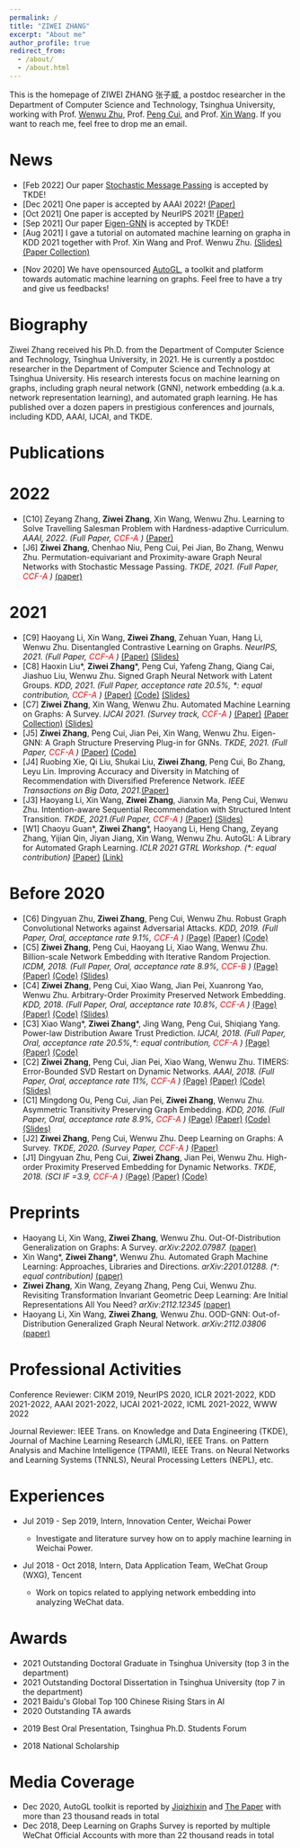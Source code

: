 ```yaml
---
permalink: /
title: "ZIWEI ZHANG"
excerpt: "About me"
author_profile: true
redirect_from: 
  - /about/
  - /about.html
---
```


This is the homepage of ZIWEI ZHANG 张子威, a postdoc researcher in the Department of Computer Science and Technology, Tsinghua University, 
working with Prof. [Wenwu Zhu](https://ieeexplore.ieee.org/author/37065056700), Prof. [Peng Cui](http://cuip.thumedialab.com/), and Prof. [Xin Wang](http://mn.cs.tsinghua.edu.cn/xinwang/). If you want to reach me, feel free to drop me an email.

News
=====
* [Feb 2022] Our paper [Stochastic Message Passing](https://zw-zhang.github.io/files/2022_TKDE_SMP.pdf) is accepted by TKDE! 
* [Dec 2021] One paper is accepted by AAAI 2022! [(Paper)](https://zw-zhang.github.io/files/2022_AAAI_HACL.pdf)
* [Oct 2021] One paper is accepted by NeurIPS 2021! [(Paper)](https://zw-zhang.github.io/files/2021_NeurIPS_DGCL.pdf)
* [Sep 2021] Our paper [Eigen-GNN](https://zw-zhang.github.io/files/2021_TKDE_EigenGNN.pdf) is accepted by TKDE! 
* [Aug 2021] I gave a tutorial on automated machine learning on grapha in KDD 2021 together with Prof. Xin Wang and Prof. Wenwu Zhu. [(Slides)](https://zw-zhang.github.io/files/2021_KDD_AutoMLonGraph.pdf) [(Paper Collection)](https://github.com/THUMNLab/awesome-auto-graph-learning)
<!--* [May 2021] I am fortunated to be selected by [Baidu's 2021 Global Top 100 Chinese Rising Stars in AI](https://xueshu.baidu.com/usercenter/index/detail?tab_id=4&id=361)-->
<!--* [Apr 2021] Our survey on [automated machine learning on graphs](http://arxiv.org/abs/2103.00742) has been accepted by IJCAI 2021!-->
* [Nov 2020] We have opensourced [AutoGL](https://mn.cs.tsinghua.edu.cn/AutoGL/), a toolkit and platform towards automatic machine learning on graphs. Feel free to have a try and give us feedbacks!
<!--* [Oct 2020] I gave a tutorial on graph neural network (GNN) and network embedding in NLPCC 2020 together with Prof. Peng Cui. [(Slides)](https://zw-zhang.github.io/files/2020_10_NLPCC.pdf).-->
<!--* [Jan 2018] Welcome to visit [our lab's github account](https://github.com/THUMNLab) for source codes.-->

Biography
=====
Ziwei Zhang received his Ph.D. from the Department of Computer Science and Technology, Tsinghua University, in 2021. 
He is currently a postdoc researcher in the Department of Computer Science and Technology at Tsinghua University. 
His research interests focus on machine learning on graphs, including graph neural network (GNN), network embedding (a.k.a. network representation learning), and automated graph learning. He has published over a dozen papers in prestigious conferences and journals, including KDD, AAAI, IJCAI, and TKDE.

Publications
=====

2022
======
* [C10] Zeyang Zhang, **Ziwei Zhang**, Xin Wang, Wenwu Zhu. Learning to Solve Travelling Salesman Problem with Hardness-adaptive Curriculum. _AAAI, 2022. (Full Paper, <font color='red'> CCF-A </font>)_ [(Paper)](https://zw-zhang.github.io/files/2022_AAAI_HACL.pdf)
* [J6] **Ziwei Zhang**, Chenhao Niu, Peng Cui, Pei Jian, Bo Zhang, Wenwu Zhu. Permutation-equivariant and Proximity-aware Graph Neural Networks with Stochastic Message Passing. _TKDE, 2021. (Full Paper, <font color='red'> CCF-A </font>)_ [(paper)](https://zw-zhang.github.io/files/2022_TKDE_SMP.pdf)


2021
======
* [C9] Haoyang Li, Xin Wang, **Ziwei Zhang**, Zehuan Yuan, Hang Li, Wenwu Zhu. Disentangled Contrastive Learning on Graphs. _NeurIPS, 2021. (Full Paper, <font color='red'> CCF-A </font>)_ [(Paper)](https://zw-zhang.github.io/files/2021_NeurIPS_DGCL.pdf) [(Slides)](https://zw-zhang.github.io/files/2021_NeurIPS_DGCL_Slides.pdf)
* [C8] Haoxin Liu\*, **Ziwei Zhang**\*, Peng Cui, Yafeng Zhang, Qiang Cai, Jiashuo Liu, Wenwu Zhu. Signed Graph Neural Network with Latent Groups. _KDD, 2021. (Full Paper, acceptance rate 20.5%, \*: equal contribution, <font color='red'> CCF-A </font>)_ [(Paper)](https://zw-zhang.github.io/files/2021_KDD_GSGNN.pdf) [(Code)](https://github.com/haoxin1998/GS-GNN) [(Slides)](https://zw-zhang.github.io/files/2021_KDD_GSGNN_Slides.pdf)
* [C7] **Ziwei Zhang**, Xin Wang, Wenwu Zhu. Automated Machine Learning on Graphs: A Survey. _IJCAI 2021. (Survey track, <font color='red'> CCF-A </font>)_ [(Paper)](http://arxiv.org/abs/2103.00742) [(Paper Collection)](https://github.com/THUMNLab/awesome-auto-graph-learning) [(Slides)](https://zw-zhang.github.io/files/2021_IJCAI_AutoGL_Slides.pdf)
* [J5] **Ziwei Zhang**, Peng Cui, Jian Pei, Xin Wang, Wenwu Zhu. Eigen-GNN: A Graph Structure Preserving Plug-in for GNNs. _TKDE, 2021. (Full Paper, <font color='red'> CCF-A </font>)_ [(Paper)](https://zw-zhang.github.io/files/2021_TKDE_EigenGNN.pdf) [(Code)](https://github.com/ZW-ZHANG/EigenGNN)
* [J4] Ruobing Xie, Qi Liu, Shukai Liu, **Ziwei Zhang**, Peng Cui, Bo Zhang, Leyu Lin. Improving Accuracy and Diversity in Matching of Recommendation with Diversified Preference Network.  _IEEE Transactions on Big Data, 2021._[(Paper)](https://zw-zhang.github.io/files/2021_TBD_GraphDR.pdf)
* [J3] Haoyang Li, Xin Wang, **Ziwei Zhang**, Jianxin Ma, Peng Cui, Wenwu Zhu. Intention-aware Sequential Recommendation with Structured Intent Transition. _TKDE, 2021.(Full Paper, <font color='red'> CCF-A </font>)_ [(Paper)](https://zw-zhang.github.io/files/2021_TKDE_ISRec.pdf) [(Slides)](https://zw-zhang.github.io/files/2021_TKDE_ISRec_Slides.pdf)
* [W1] Chaoyu Guan\*, **Ziwei Zhang**\*, Haoyang Li, Heng Chang, Zeyang Zhang, Yijian Qin, Jiyan Jiang, Xin Wang, Wenwu Zhu. AutoGL: A Library for Automated Graph Learning. _ICLR 2021 GTRL Workshop. (\*: equal contribution)_ [(Paper)](https://openreview.net/pdf?id=0yHwpLeInDn) [(Link)](https://github.com/THUMNLab/AutoGL)

Before 2020
======
* [C6] Dingyuan Zhu, **Ziwei Zhang**, Peng Cui, Wenwu Zhu. Robust Graph Convolutional Networks against Adversarial Attacks. _KDD, 2019. (Full Paper, Oral, acceptance rate 9.1%, <font color='red'> CCF-A </font>)_ [(Page)](https://zw-zhang.github.io/publication/2019-08-Robust-Graph-Convolutional-Networks-Against-Adversarial-Attacks) [(Paper)](https://zw-zhang.github.io/files/2019_KDD_RGCN.pdf)  [(Code)](https://github.com/ZW-ZHANG/RobustGCN)
* [C5] **Ziwei Zhang**, Peng Cui, Haoyang Li, Xiao Wang, Wenwu Zhu. Billion-scale Network Embedding with Iterative Random Projection. _ICDM, 2018. (Full Paper, Oral, acceptance rate 8.9%, <font color='red'> CCF-B </font>)_ [(Page)](https://zw-zhang.github.io/publication/2018-08-Billion-scale-Network-Embedding-with-Iterative-Random-Projection) [(Paper)](https://zw-zhang.github.io/files/2018_ICDM_RandNE.pdf)  [(Code)](https://github.com/ZW-ZHANG/RandNE) [(Slides)](https://zw-zhang.github.io/files/2018_ICDM_Slides.pdf)
* [C4] **Ziwei Zhang**, Peng Cui, Xiao Wang, Jian Pei, Xuanrong Yao, Wenwu Zhu. Arbitrary-Order Proximity Preserved Network Embedding. _KDD, 2018. (Full Paper, Oral, acceptance rate 10.8%, <font color='red'> CCF-A </font>)_ [(Page)](https://zw-zhang.github.io/publication/2018-08-Arbitrary-Order-Proximity-Preserved-Network-Embedding) [(Paper)](https://zw-zhang.github.io/files/2018_KDD_AROPE.pdf) [(Code)](https://github.com/ZW-ZHANG/AROPE) [(Slides)](https://zw-zhang.github.io/files/2018_KDD_Slides.pdf)
* [C3] Xiao Wang\*, **Ziwei Zhang**\*, Jing Wang, Peng Cui, Shiqiang Yang. Power-law Distribution Aware Trust Prediction. _IJCAI, 2018. (Full Paper, Oral, acceptance rate 20.5%,\*: equal contribution, <font color='red'> CCF-A </font>)_ [(Page)](https://zw-zhang.github.io/publication/2018-07-Power-law-Distribution-Aware-Trust-Prediction) [(Paper)](https://zw-zhang.github.io/files/2018_IJCAI_Trust.pdf) [(Code)](https://github.com/ZW-ZHANG/Powerlaw_TP)
* [C2] **Ziwei Zhang**, Peng Cui, Jian Pei, Xiao Wang, Wenwu Zhu. TIMERS: Error-Bounded SVD Restart on Dynamic Networks. _AAAI, 2018. (Full Paper, Oral, acceptance rate 11%, <font color='red'> CCF-A </font>)_ [(Page)](https://zw-zhang.github.io/publication/2018-02-TIMERS-Error-Bounded-SVD-Restart-on-Dynamic-Networks) [(Paper)](https://zw-zhang.github.io/files/2018_AAAI_TIMERS.pdf) [(Code)](https://github.com/ZW-ZHANG/TIMERS) [(Slides)](https://zw-zhang.github.io/files/2018_AAAI_TIMERS.pdf)
* [C1] Mingdong Ou, Peng Cui, Jian Pei, **Ziwei Zhang**, Wenwu Zhu. Asymmetric Transitivity Preserving Graph Embedding. _KDD, 2016. (Full Paper, Oral, acceptance rate 8.9%, <font color='red'> CCF-A </font>)_ [(Page)](https://zw-zhang.github.io/publication/2016-08-Asymmetric-Transitivity-Preserving-Graph-Embedding) [(Paper)](https://zw-zhang.github.io/files/2016_KDD_HOPE.pdf) [(Code)](https://github.com/ZW-ZHANG/HOPE) [(Slides)](https://zw-zhang.github.io/files/2016_KDD_Slides.pdf)
* [J2] **Ziwei Zhang**, Peng Cui, Wenwu Zhu. Deep Learning on Graphs: A Survey. _TKDE, 2020. (Survey Paper, <font color='red'> CCF-A </font>)_ [(Paper)](https://zw-zhang.github.io/files/2020_TKDE_Survey.pdf) 
* [J1] Dingyuan Zhu, Peng Cui, **Ziwei Zhang**, Jian Pei, Wenwu Zhu. High-order Proximity Preserved Embedding for Dynamic Networks. _TKDE, 2018. (SCI IF =3.9, <font color='red'> CCF-A </font>)_ [(Page)](https://zw-zhang.github.io/publication/2018-04-High-order-Proximity-Preserved-Embedding-For-Dynamic-Networks) [(Paper)](https://zw-zhang.github.io/files/2018_TKDE_DHPE.pdf) [(Code)](https://github.com/ZW-ZHANG/DHPE)

Preprints
=====
* Haoyang Li, Xin Wang, **Ziwei Zhang**, Wenwu Zhu. Out-Of-Distribution Generalization on Graphs: A Survey. _arXiv:2202.07987._ [(paper)](http://arxiv.org/abs/2202.07987)
* Xin Wang\*, **Ziwei Zhang**\*, Wenwu Zhu. Automated Graph Machine Learning: Approaches, Libraries and Directions.  _arXiv:2201.01288. (\*: equal contribution)_ [(paper)](https://arxiv.org/abs/2201.01288)
* **Ziwei Zhang**, Xin Wang, Zeyang Zhang, Peng Cui, Wenwu Zhu. Revisiting Transformation Invariant Geometric Deep Learning: Are Initial Representations All You Need? _arXiv:2112.12345_ [(paper)](http://arxiv.org/abs/2112.12345)
* Haoyang Li, Xin Wang, **Ziwei Zhang**, Wenwu Zhu. OOD-GNN: Out-of-Distribution Generalized Graph Neural Network. _arXiv:2112.03806_ [(paper)](http://arxiv.org/abs/2112.03806)




Professional Activities
=====
Conference Reviewer: CIKM 2019, NeurIPS 2020, ICLR 2021-2022, KDD 2021-2022, AAAI 2021-2022, IJCAI 2021-2022, ICML 2021-2022, WWW 2022

Journal Reviewer: IEEE Trans. on Knowledge and Data Engineering (TKDE), Journal of Machine Learning Research (JMLR), IEEE Trans. on Pattern Analysis and Machine Intelligence (TPAMI), IEEE Trans. on Neural Networks and Learning Systems (TNNLS), Neural Processing Letters (NEPL), etc.

Experiences
=====
* Jul 2019 - Sep 2019, Intern, Innovation Center, Weichai Power
  * Investigate and literature survey how on to apply machine learning in Weichai Power.
  
* Jul 2018 - Oct 2018, Intern, Data Application Team, WeChat Group (WXG), Tencent
  * Work on topics related to applying network embedding into analyzing WeChat data. 

Awards
=====
* 2021    Outstanding Doctoral Graduate in Tsinghua University (top 3 in the department)
* 2021    Outstanding Doctoral Dissertation in Tsinghua University (top 7 in the department)
* 2021    Baidu's Global Top 100 Chinese Rising Stars in AI
* 2020    Outstanding TA awards
<!--* 2020    Qidong Scholarship -->
<!--* 2019    Student Travel Award: KDD-->
* 2019    Best Oral Presentation, Tsinghua Ph.D. Students Forum
<!--* 2018    Student Travel Awards: AAAI, ICDM-->
* 2018    National Scholarship

Media Coverage
=====
* Dec 2020, AutoGL toolkit is reported by [Jiqizhixin](https://www.jiqizhixin.com/articles/2020-12-21-3) and [The Paper](https://www.thepaper.cn/newsDetail_forward_10506038) with more than 23 thousand reads in total
* Dec 2018, Deep Learning on Graphs Survey is reported by multiple WeChat Official Accounts with more than 22 thousand reads in total
